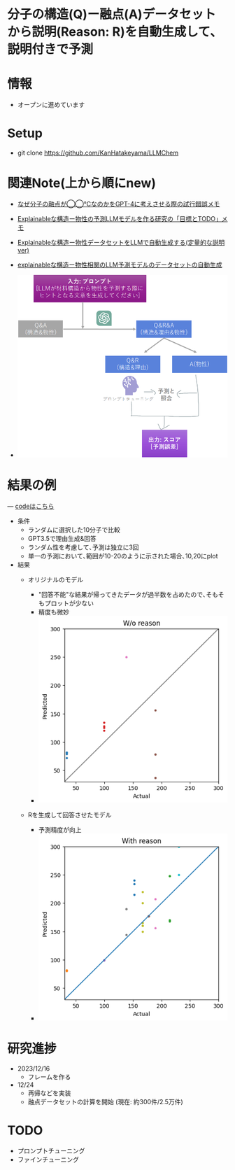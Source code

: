 # 分子の構造(Q)ー融点(A)データセットから説明(Reason: R)を自動生成して､説明付きで予測

# 情報
- オープンに進めています

# Setup
- git clone https://github.com/KanHatakeyama/LLMChem

# 関連Note(上から順にnew)
- [なぜ分子の融点が◯◯℃なのかをGPT-4に考えさせる際の試行錯誤メモ ](https://note.com/kan_hatakeyama/n/n84c84da8f551)
- [Explainableな構造ー物性の予測LLMモデルを作る研究の「目標とTODO」メモ](https://note.com/kan_hatakeyama/n/n56afe0df282a)
- [Explainableな構造ー物性データセットをLLMで自動生成する(定量的な説明ver) ](https://note.com/kan_hatakeyama/n/ndcdeaed60f48)
- [explainableな構造ー物性相関のLLM予測モデルのデータセットの自動生成 ](https://note.com/kan_hatakeyama/n/n8e5506240630)

- ![](contents/scheme.png)

# 結果の例
― [codeはこちら](https://github.com/KanHatakeyama/LLMChem/tree/20231216pub)
- 条件
  - ランダムに選択した10分子で比較
  - GPT3.5で理由生成&回答
  - ランダム性を考慮して､予測は独立に3回
  - 単一の予測において､範囲が10-20のように示された場合､10,20にplot
- 結果
  - オリジナルのモデル
    - "回答不能"な結果が帰ってきたデータが過半数を占めたので､そもそもプロットが少ない
    - 精度も微妙
    - ![](contents/wo_reason.png)

  - Rを生成して回答させたモデル
    - 予測精度が向上
    - ![](contents/w_reason.png)

# 研究進捗
- 2023/12/16
  - フレームを作る
- 12/24
  - 再帰などを実装
  - 融点データセットの計算を開始 (現在: 約300件/2.5万件)

# TODO
  - プロンプトチューニング
  - ファインチューニング
